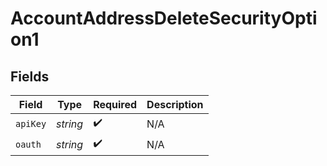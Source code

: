 # AccountAddressDeleteSecurityOption1


## Fields

| Field              | Type               | Required           | Description        |
| ------------------ | ------------------ | ------------------ | ------------------ |
| `apiKey`           | *string*           | :heavy_check_mark: | N/A                |
| `oauth`            | *string*           | :heavy_check_mark: | N/A                |